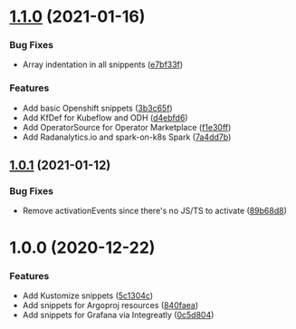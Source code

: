 # [1.1.0](https://github.com/tumido/crd-snippets/compare/v1.0.1...v1.1.0) (2021-01-16)


### Bug Fixes

* Array indentation in all snippents ([e7bf33f](https://github.com/tumido/crd-snippets/commit/e7bf33fef68096fc1cf813d57da3e7da4da885cf))


### Features

* Add basic Openshift snippets ([3b3c65f](https://github.com/tumido/crd-snippets/commit/3b3c65f3f1b671d5e65b471dac27c38554da3783))
* Add KfDef for Kubeflow and ODH ([d4ebfd6](https://github.com/tumido/crd-snippets/commit/d4ebfd63cb38e309286bb6fd125fea2585227f12))
* Add OperatorSource for Operator Marketplace ([f1e30ff](https://github.com/tumido/crd-snippets/commit/f1e30ff8a77753d049f7bddacad49192ecfb1de6))
* Add Radanalytics.io and spark-on-k8s Spark ([7a4dd7b](https://github.com/tumido/crd-snippets/commit/7a4dd7b5804d5f7cbcb70549bde879fe3fef13c1))

## [1.0.1](https://github.com/tumido/crd-snippets/compare/v1.0.0...v1.0.1) (2021-01-12)


### Bug Fixes

* Remove activationEvents since there's no JS/TS to activate ([89b68d8](https://github.com/tumido/crd-snippets/commit/89b68d8577d7a1cf080af2d049e26e7f16fb44ca))

# 1.0.0 (2020-12-22)


### Features

* Add Kustomize snippets ([5c1304c](https://github.com/tumido/crd-snippets/commit/5c1304ce513f45567c8e59ccb3f27061d09eb1ec))
* Add snippets for Argoproj resources ([840faea](https://github.com/tumido/crd-snippets/commit/840faeaf92a785ccf285ea8d87c86f6183dbc789))
* Add snippets for Grafana via Integreatly ([0c5d804](https://github.com/tumido/crd-snippets/commit/0c5d8049a316fb01944bbd69e6d1c3ccc380208d))
